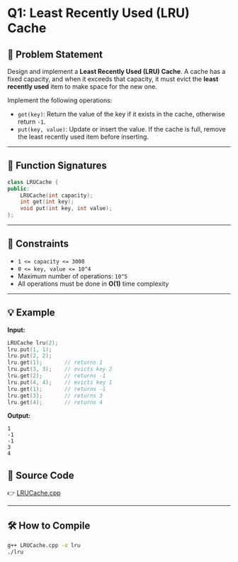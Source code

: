 
# Q1: Least Recently Used (LRU) Cache

## 🧩 Problem Statement

Design and implement a **Least Recently Used (LRU) Cache**. A cache has a fixed capacity, and when it exceeds that capacity, it must evict the **least recently used** item to make space for the new one.

Implement the following operations:

- `get(key)`: Return the value of the key if it exists in the cache, otherwise return `-1`.
- `put(key, value)`: Update or insert the value. If the cache is full, remove the least recently used item before inserting.

---

## 🔧 Function Signatures

```cpp
class LRUCache {
public:
    LRUCache(int capacity);
    int get(int key);
    void put(int key, int value);
};
````

---

## 📘 Constraints

* `1 <= capacity <= 3000`
* `0 <= key, value <= 10^4`
* Maximum number of operations: `10^5`
* All operations must be done in **O(1)** time complexity

---

## 💡 Example

**Input:**

```cpp
LRUCache lru(2);  
lru.put(1, 1);
lru.put(2, 2);
lru.get(1);       // returns 1
lru.put(3, 3);    // evicts key 2
lru.get(2);       // returns -1
lru.put(4, 4);    // evicts key 1
lru.get(1);       // returns -1
lru.get(3);       // returns 3
lru.get(4);       // returns 4
```

**Output:**

```
1
-1
-1
3
4
```
## 📁 Source Code

👉 [LRUCache.cpp](./LRUCache.cpp)

---

## 🛠️ How to Compile

```bash
g++ LRUCache.cpp -o lru
./lru
```



